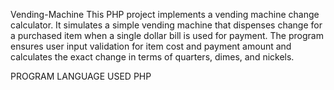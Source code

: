 Vending-Machine
This PHP project implements a vending machine change calculator. It simulates a simple vending machine that dispenses change for a purchased item when a single dollar bill is used for payment. The program ensures user input validation for item cost and payment amount and calculates the exact change in terms of quarters, dimes, and nickels.

PROGRAM LANGUAGE USED
PHP
